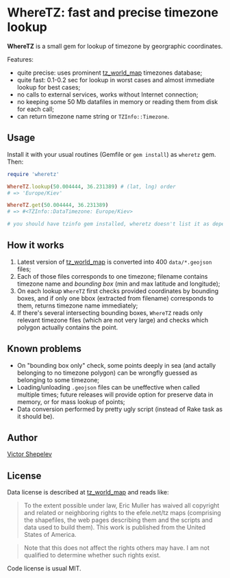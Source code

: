 WhereTZ: fast and precise timezone lookup
=========================================

**WhereTZ** is a small gem for lookup of timezone by georgraphic
coordinates.

Features:

* quite precise: uses prominent [tz_world_map](http://efele.net/maps/tz/world/)
  timezones database;
* quite fast: 0.1-0.2 sec for lookup in worst cases and almost immediate
  lookup for best cases;
* no calls to external services, works without Internet connection;
* no keeping some 50 Mb datafiles in memory or reading them from disk
  for each call;
* can return timezone name string or `TZInfo::Timezone`.

## Usage

Install it with your usual routines (Gemfile or `gem install`) as
`wheretz` gem. Then:

```ruby
require 'wheretz'

WhereTZ.lookup(50.004444, 36.231389) # (lat, lng) order
# => 'Europe/Kiev'

WhereTZ.get(50.004444, 36.231389)
# => #<TZInfo::DataTimezone: Europe/Kiev>

# you should have tzinfo gem installed, wheretz doesn't list it as dependency
```

## How it works

1. Latest version of [tz_world_map](http://efele.net/maps/tz/world/) is
  converted into 400 `data/*.geojson` files;
2. Each of those files corresponds to one timezone; filename contains
  timezone name and _bounding box_ (min and max latitude and longitude);
3. On each lookup `WhereTZ` first checks provided coordinates by bounding
  boxes, and if only one bbox (extracted from filename) corresponds to
  them, returns timezone name immediately;
4. If there's several intersecting bounding boxes, `WhereTZ` reads only
  relevant timezone files (which are not very large) and checks which
  polygon actually contains the point.

## Known problems

* On "bounding box only" check, some points deeply in sea (and actally
  belonging to no timezone polygon) can be wrongfly guessed as belonging
  to some timezone;
* Loading/unloading `.geojson` files can be uneffective when called
  multiple times; future releases will provide option for preserve
  data in memory, or for mass lookup of points;
* Data conversion performed by pretty ugly script (instead of Rake task
  as it should be).

## Author

[Victor Shepelev](http://zverok.github.io/)

## License

Data license is described at [tz_world_map](http://efele.net/maps/tz/world/)
and reads like:

>  To the extent possible under law, Eric Muller has waived all copyright
  and related or neighboring rights to the efele.net/tz maps (comprising
  the shapefiles, the web pages describing them and the scripts and data
  used to build them). This work is published from the United States of
  America.

> Note that this does not affect the rights others may have. I am not
  qualified to determine whether such rights exist.

Code license is usual MIT.
